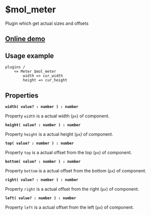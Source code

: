 # $mol_meter

Plugin which get actual sizes and offsets 

## [Online demo](http://eigenmethod.github.io/mol/#demo=mol_meter_demo)

## Usage example
```
plugins /
	<= Meter $mol_meter
		width => cur_width
		height => cur_height
```

## Properties

**`width( value? : number ) : number`**

Property `width` is a actual width (`px`) of component.

**`height( value? : number ) : number`**

Property `height` is a actual height (`px`) of component.

**`top( value? : number ) : number`**

Property `top` is a actual offset from the top (`px`) of component.

**`bottom( value? : number ) : number`**

Property `bottom` is a actual offset from the bottom (`px`) of component.

**`right( value? : number ) : number`**

Property `right` is a actual offset from the right (`px`) of component.

**`left( value? : number ) : number`**

Property `left` is a actual offset from the left (`px`) of component.
